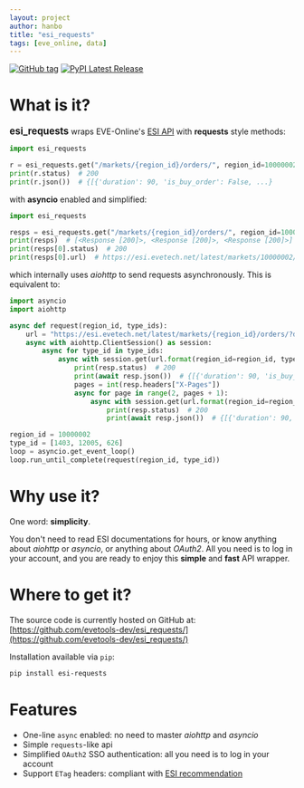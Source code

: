 ```yaml
---
layout: project
author: hanbo
title: "esi_requests"
tags: [eve_online, data]
---
```


<style>
figure {
  padding: 4px;
  margin: auto;
}

figcaption {
  color: gray;
  font-style: italic;
  padding: 2px;
  text-align: center;
}
</style>

[![GitHub tag](https://img.shields.io/badge/evetools--dev-esi__requests-blue)](https://github.com/evetools-dev/esi_requests)
[![PyPI Latest Release](https://img.shields.io/pypi/v/esi__requests.svg)](https://pypi.org/project/esi-requests/)

# What is it?
**<big>esi_requests</big>** wraps EVE-Online's [ESI API](https://esi.evetech.net/ui/) with **requests** style methods:

```python
import esi_requests

r = esi_requests.get("/markets/{region_id}/orders/", region_id=10000002, type_id=1403)
print(r.status)  # 200
print(r.json())  # {[{'duration': 90, 'is_buy_order': False, ...}
```

with **asyncio** enabled and simplified:

```python
import esi_requests

resps = esi_requests.get("/markets/{region_id}/orders/", region_id=10000002, type_id=[1403, 12005, 626])
print(resps)  # [<Response [200]>, <Response [200]>, <Response [200]>]
print(resps[0].status)  # 200
print(resps[0].url)  # https://esi.evetech.net/latest/markets/10000002/orders/?datasource=tranquility&order_type=all&page=1&type_id=1403
```

which internally uses *aiohttp* to send requests asynchronously. This is equivalent to:

```python
import asyncio
import aiohttp

async def request(region_id, type_ids):
    url = "https://esi.evetech.net/latest/markets/{region_id}/orders/?datasource=tranquility&order_type=all&page=1&type_id={type_id}"
    async with aiohttp.ClientSession() as session:
        async for type_id in type_ids:
            async with session.get(url.format(region_id=region_id, type_id=type_id)) as resp:
                print(resp.status)  # 200
                print(await resp.json())  # {[{'duration': 90, 'is_buy_order': False, ...}
                pages = int(resp.headers["X-Pages"])
                async for page in range(2, pages + 1):
                    async with session.get(url.format(region_id=region_id, type_id=type_id) + f"&page={page}") as resp:
                        print(resp.status)  # 200
                        print(await resp.json())  # {[{'duration': 90, 'is_buy_order': False, ...}

region_id = 10000002
type_id = [1403, 12005, 626]
loop = asyncio.get_event_loop()
loop.run_until_complete(request(region_id, type_id))
```

# Why use it?

One word: **simplicity**.

You don't need to read ESI documentations for hours, or know anything about *aiohttp* or *asyncio*, or anything about *OAuth2*. All you need is to log in your account, and you are ready to enjoy this **simple** and **fast** API wrapper. 

# Where to get it?

The source code is currently hosted on GitHub at: [https://github.com/evetools-dev/esi_requests/](https://github.com/evetools-dev/esi_requests/)

Installation available via `pip`:

```bash
pip install esi-requests
```

# Features

* One-line `async` enabled: no need to master *aiohttp* and *asyncio*
* Simple `requests`-like api
* Simplified `OAuth2` SSO authentication: all you need is to log in your account
* Support `ETag` headers: compliant with [ESI recommendation](https://developers.eveonline.com/blog/article/esi-etag-best-practices)
